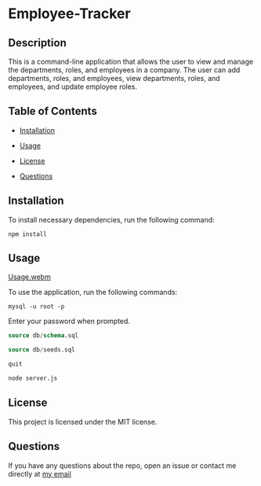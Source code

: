 # Employee-Tracker

## Description

This is a command-line application that allows the user to view and manage the departments, roles, and employees in a company. The user can add departments, roles, and employees, view departments, roles, and employees, and update employee roles.

## Table of Contents

* [Installation](#installation)

* [Usage](#usage)

* [License](#license)

* [Questions](#questions)

## Installation

To install necessary dependencies, run the following command:

```
npm install
```

## Usage

[Usage.webm](https://github.com/dreamsalotl/Employee-Tracker/assets/130865355/ef668add-1fd1-488a-b011-b5b78a0e4d46)

To use the application, run the following commands:

```
mysql -u root -p
```

Enter your password when prompted.


```sql
source db/schema.sql
```

```sql
source db/seeds.sql
```

```sql
quit
```

```bash
node server.js
```

## License

This project is licensed under the MIT license.

## Questions

If you have any questions about the repo, open an issue or contact me directly at <a href="mailto:donovanw.walker@gmail.com">my email</a>



